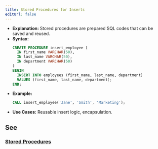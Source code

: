 ```yaml
---
title: Stored Procedures for Inserts
editUrl: false
---
```


* **Explanation:** Stored procedures are prepared SQL codes that can be saved and reused.
* **Syntax:**
  ```sql
  CREATE PROCEDURE insert_employee (
    IN first_name VARCHAR(50),
    IN last_name VARCHAR(50),
    IN department VARCHAR(50)
  )
  BEGIN
    INSERT INTO employees (first_name, last_name, department)
    VALUES (first_name, last_name, department);
  END;
  ```
* **Example:**
  ```sql
  CALL insert_employee('Jane', 'Smith', 'Marketing');
  ```
* **Use Cases:** Reusable insert logic, encapsulation.

## See

### [Stored Procedures](/notes/sql/performance/stored-procedures)

